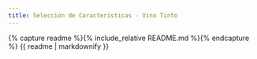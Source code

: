 ```yaml
---
title: Selección de Características - Vino Tinto
---
```


{% capture readme %}{% include_relative README.md %}{% endcapture %}
{{ readme | markdownify }}
